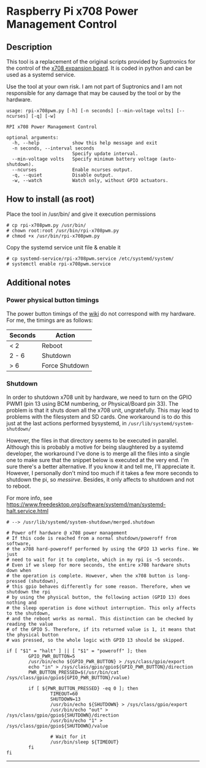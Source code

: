 
# Raspberry Pi x708 Power Management Control

## Description

This tool is a replacement of the original scripts provided by Suptronics for the control of the [x708 expansion board](http://www.suptronics.com/miniPCkits/x708-hardware.html). 
It is coded in python and can be used as a systemd service.

Use the tool at your own risk. I am not part of Suptronics and I am not responsible for any damage that may be caused by the tool or by the hardware.

```
usage: rpi-x708pwm.py [-h] [-n seconds] [--min-voltage volts] [--ncurses] [-q] [-w]

RPI x708 Power Management Control

optional arguments:
  -h, --help            show this help message and exit
  -n seconds, --interval seconds
                        Specify update interval.
  --min-voltage volts   Specify minimum battery voltage (auto-shutdown).
  --ncurses             Enable ncurses output.
  -q, --quiet           Disable output.
  -w, --watch           Watch only, without GPIO actuators.
```


## How to install (as root)

Place the tool in /usr/bin/ and give it execution permissions
```
# cp rpi-x708pwm.py /usr/bin/
# chown root:root /usr/bin/rpi-x708pwm.py
# chmod +x /usr/bin/rpi-x708pwm.py
```



Copy the systemd service unit file & enable it

```
# cp systemd-service/rpi-x708pwm.service /etc/systemd/system/
# systemctl enable rpi-x708pwm.service
```



## Additional notes

### Power physical button timings

The power button timings of the [wiki](http://www.suptronics.com/miniPCkits/x708-hardware.html) do not correspond with my hardware.
For me, the timings are as follows:

| Seconds | Action         |
| ------- | -------------- |
| < 2     | Reboot         |
| 2 - 6   | Shutdown       |
| > 6     | Force Shutdown |



### Shutdown
In order to shutdown x708 unit by hardware, we need to turn on the GPIO PWM1 (pin 13 using BCM numbering, or Physical/Board pin 33). The problem is that it shuts down all the x708 unit, ungratefully. This may lead to problems with the filesystem and SD cards. 
One workaround is to do this just at the last actions performed bysystemd, in `/usr/lib/systemd/system-shutdown/`

However, the files in that directory seems to be executed in parallel. Although this is probably a motive for being slaughtered by
a systemd developer, the workaround I've done is to merge all the files into a single one to make sure that the snippet below is 
executed at the very end. I'm sure there's a better alternative. If you know it and tell me, I'll appreciate it. However, I personally
don't mind too much if it takes a few more seconds to shutdown the pi, so *messirve*. Besides, it only affects to shutdown and not to reboot.

For more info, see https://www.freedesktop.org/software/systemd/man/systemd-halt.service.html

```
# --> /usr/lib/systemd/system-shutdown/merged.shutdown

# Power off hardware @ x708 power management
# If this code is reached from a normal shutdown/poweroff from software,
# the x708 hard-poweroff performed by using the GPIO 13 works fine. We just
# need to wait for it to complete, which in my rpi is ~5 seconds.
# Even if we sleep for more seconds, the entire x708 hardware shuts down when
# the operation is complete. However, when the x708 button is long-pressed (shutdown),
# this gpio behaves differently for some reason. Therefore, when we shutdown the rpi
# by using the physical button, the following action (GPIO 13) does nothing and 
# the sleep operation is done without interruption. This only affects to the shutdown,
# and the reboot works as normal. This distinction can be checked by reading the value
# of the GPIO 5. Therefore, if its returned value is 1, it means that the physical button
# was pressed, so the whole logic with GPIO 13 should be skipped.

if [ "$1" = "halt" ] || [ "$1" = "poweroff" ]; then
        GPIO_PWR_BUTTON=5
        /usr/bin/echo ${GPIO_PWR_BUTTON} > /sys/class/gpio/export
        echo "in" > /sys/class/gpio/gpio${GPIO_PWR_BUTTON}/direction
        PWR_BUTTON_PRESSED=$(/usr/bin/cat /sys/class/gpio/gpio${GPIO_PWR_BUTTON}/value)

        if [ ${PWR_BUTTON_PRESSED} -eq 0 ]; then
                TIMEOUT=60
                SHUTDOWN=13
                /usr/bin/echo ${SHUTDOWN} > /sys/class/gpio/export
                /usr/bin/echo "out" > /sys/class/gpio/gpio${SHUTDOWN}/direction
                /usr/bin/echo "1" > /sys/class/gpio/gpio${SHUTDOWN}/value

                # Wait for it
                /usr/bin/sleep ${TIMEOUT}
        fi
fi
```
------------------------------------

